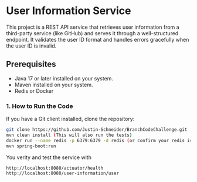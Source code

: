 # User Information Service

This project is a REST API service that retrieves user information from a third-party service (like GitHub) and serves it through a well-structured endpoint. It validates the user ID format and handles errors gracefully when the user ID is invalid.

## Prerequisites

- Java 17 or later installed on your system.
- Maven installed on your system.
- Redis or Docker

### 1. How to Run the Code

If you have a Git client installed, clone the repository:

```bash
git clone https://github.com/Justin-Schneider/BranchCodeChallenge.git
mvn clean install (This will also run the tests)
docker run --name redis -p 6379:6379 -d redis (or confirm your redis is running on this port)
mvn spring-boot:run
```

You verity and test the service with 
```bash
http://localhost:8080/actuator/health
http://localhost:8080/user-information/user
```